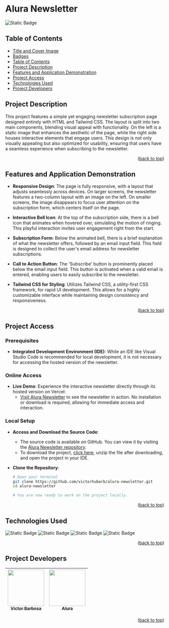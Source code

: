 # Alura Newsletter <a name="readme-top"></a>
![Static Badge](https://img.shields.io/badge/status-completed-green?style=for-the-badge)

## Table of Contents 
* [Title and Cover Image](#title-and-cover-image)
* [Badges](#badges)
* [Table of Contents](#table-of-contents)
* [Project Description](#project-description)
* [Features and Application Demonstration](#features-and-application-demonstration)
* [Project Access](#project-access)
* [Technologies Used](#technologies-used)
* [Project Developers](#project-developers)

## Project Description
This project features a simple yet engaging newsletter subscription page designed entirely with HTML and Tailwind CSS. The layout is split into two main components, blending visual appeal with functionality. On the left is a static image that enhances the aesthetic of the page, while the right side houses interactive elements that engage users. This design is not only visually appealing but also optimized for usability, ensuring that users have a seamless experience when subscribing to the newsletter.
<p align="right">(<a href="#readme-top">back to top</a>)</p>
 
## Features and Application Demonstration
- **Responsive Design**: The page is fully responsive, with a layout that adjusts seamlessly across devices. On larger screens, the newsletter features a two-column layout with an image on the left. On smaller screens, the image disappears to focus user attention on the subscription form, which centers itself on the page.
  
- **Interactive Bell Icon**: At the top of the subscription side, there is a bell icon that animates when hovered over, simulating the motion of ringing. This playful interaction invites user engagement right from the start.
  
- **Subscription Form**: Below the animated bell, there is a brief explanation of what the newsletter offers, followed by an email input field. This field is designed to collect the user's email address for newsletter subscriptions.
  
- **Call to Action Button**: The 'Subscribe' button is prominently placed below the email input field. This button is activated when a valid email is entered, enabling users to easily subscribe to the newsletter.
  
- **Tailwind CSS for Styling**: Utilizes Tailwind CSS, a utility-first CSS framework, for rapid UI development. This allows for a highly customizable interface while maintaining design consistency and responsiveness.
<p align="right">(<a href="#readme-top">back to top</a>)</p>

## Project Access

### Prerequisites
- **Integrated Development Environment (IDE)**: While an IDE like Visual Studio Code is recommended for local development, it is not necessary for accessing the hosted version of the newsletter.

### Online Access
- **Live Demo**: Experience the interactive newsletter directly through its hosted version on Vercel:
  - [Visit Alura Newsletter](https://alura-newsletter-mu-eight.vercel.app) to see the newsletter in action. No installation or download is required, allowing for immediate access and interaction.

### Local Setup
- **Access and Download the Source Code**:
  - The source code is available on GitHub. You can view it by visiting the [Alura Newsletter repository](https://github.com/victorhubarb/alura-newsletter).
  - To download the project, [click here](https://github.com/victorhubarb/alura-newsletter/archive/refs/heads/main.zip), unzip the file after downloading, and open the project in your IDE.

- **Clone the Repository**:
  ```bash
  # Open your terminal
  git clone https://github.com/victorhubarb/alura-newsletter.git
  cd alura-newsletter
  
  # You are now ready to work on the project locally.
<p align="right">(<a href="#readme-top">back to top</a>)</p>

## Technologies Used
![Static Badge](https://img.shields.io/badge/HTML5-E34F26?style=for-the-badge&logo=html5&logoColor=white)
![Static Badge](https://img.shields.io/badge/CSS3-1572B6?style=for-the-badge&logo=css3&logoColor=white)
![Static Badge](https://img.shields.io/badge/Tailwind_CSS-38B2AC?style=for-the-badge&logo=tailwind-css&logoColor=white)
![Static Badge](https://img.shields.io/badge/Figma-F24E1E?style=for-the-badge&logo=figma&logoColor=white)
<p align="right">(<a href="#readme-top">back to top</a>)</p>

## Project Developers
| [<img loading="lazy" src="https://avatars.githubusercontent.com/u/80085116?v=4" width=115><br><sub>Victor Barbosa</sub>](https://github.com/victorhubarb) | [<img loading="lazy" src="https://avatars.githubusercontent.com/u/4975968?s=200&v=4" width=115><br><sub>Alura</sub>](https://github.com/alura-cursos) |
| :---: | :--: |
<p align="right">(<a href="#readme-top">back to top</a>)</p>
